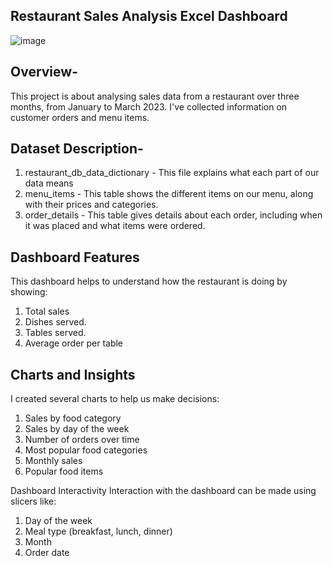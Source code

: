 ## Restaurant Sales Analysis Excel Dashboard
![image](https://github.com/Anurag-Mittal-07/Restaurant-Sales-Data-Analysis-Excel/assets/168265975/61a211c2-9454-43aa-89a7-faa769830b6b)


## Overview-
This project is about analysing sales data from a restaurant over three months, from January to March 2023. I've collected information on customer orders and menu items.

## Dataset Description-
1.	restaurant_db_data_dictionary - This file explains what each part of our data means
2.	menu_items - This table shows the different items on our menu, along with their prices and categories.
3.	order_details - This table gives details about each order, including when it was placed and what items were ordered.

## Dashboard Features
This dashboard helps to understand how the restaurant is doing by showing:
1.	Total sales
2.	Dishes served.
3.	Tables served.
4.	Average order per table

## Charts and Insights
I created several charts to help us make decisions:
1.	Sales by food category
2.	Sales by day of the week
3.	Number of orders over time
4.	Most popular food categories
5.	Monthly sales
6.	Popular food items

Dashboard Interactivity
Interaction with the dashboard can be made using slicers like:
1.	Day of the week
2.	Meal type (breakfast, lunch, dinner)
3.	Month
4.	Order date

